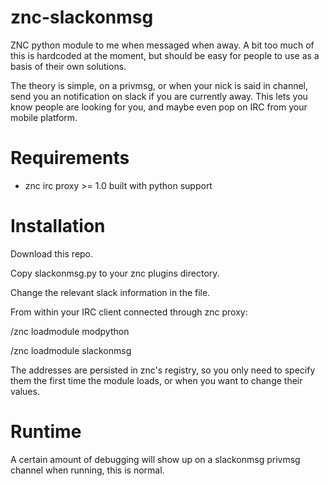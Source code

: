 znc-slackonmsg
=============

ZNC python module to me when messaged when away. A bit
too much of this is hardcoded at the moment, but should be easy
for people to use as a basis of their own solutions.

The theory is simple, on a privmsg, or when your nick is said
in channel, send you an notification on slack if you are currently away.
This lets you know people are looking for you, and maybe even
pop on IRC from your mobile platform.


Requirements
=============
* znc irc proxy >= 1.0 built with python support


Installation
=============
Download this repo.

Copy slackonmsg.py to your znc plugins directory.

Change the relevant slack information in the file.

From within your IRC client connected through znc proxy:

   /znc loadmodule modpython

   /znc loadmodule slackonmsg

The addresses are persisted in znc's registry, so you only need
to specify them the first time the module loads, or when you want
to change their values.


Runtime
=============
A certain amount of debugging will show up on a slackonmsg privmsg
channel when running, this is normal.

